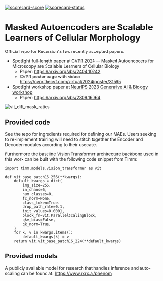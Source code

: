 [![scorecard-score](https://github.com/recursionpharma/octo-guard-badges/blob/trunk/badges/repo/maes_microscopy/maturity_score.svg?raw=true)](https://infosec-docs.prod.rxrx.io/octoguard/scorecards/maes_microscopy)
[![scorecard-status](https://github.com/recursionpharma/octo-guard-badges/blob/trunk/badges/repo/maes_microscopy/scorecard_status.svg?raw=true)](https://infosec-docs.prod.rxrx.io/octoguard/scorecards/maes_microscopy)
# Masked Autoencoders are Scalable Learners of Cellular Morphology
Official repo for Recursion's two recently accepted papers:
- Spotlight full-length paper at [CVPR 2024](https://cvpr.thecvf.com/Conferences/2024/AcceptedPapers) -- Masked Autoencoders for Microscopy are Scalable Learners of Cellular Biology
  - Paper: https://arxiv.org/abs/2404.10242
  - CVPR poster page with video: https://cvpr.thecvf.com/virtual/2024/poster/31565
- Spotlight workshop paper at [NeurIPS 2023 Generative AI &amp; Biology workshop](https://openreview.net/group?id=NeurIPS.cc/2023/Workshop/GenBio)
  - Paper: https://arxiv.org/abs/2309.16064

![vit_diff_mask_ratios](https://github.com/recursionpharma/maes_microscopy/assets/109550980/c15f46b1-cdb9-41a7-a4af-bdc9684a971d)


## Provided code
See the repo for ingredients required for defining our MAEs. Users seeking to re-implement training will need to stitch together the Encoder and Decoder modules according to their usecase.

Furthermore the baseline Vision Transformer architecture backbone used in this work can be built with the following code snippet from Timm:
```
import timm.models.vision_transformer as vit

def vit_base_patch16_256(**kwargs):
    default_kwargs = dict(
        img_size=256,
        in_chans=6,
        num_classes=0,
        fc_norm=None,
        class_token=True,
        drop_path_rate=0.1,
        init_values=0.0001,
        block_fn=vit.ParallelScalingBlock,
        qkv_bias=False,
        qk_norm=True,
    )
    for k, v in kwargs.items():
        default_kwargs[k] = v
    return vit.vit_base_patch16_224(**default_kwargs)
```

## Provided models
A publicly available model for research that handles inference and auto-scaling can be found at: https://www.rxrx.ai/phenom
